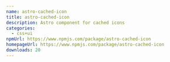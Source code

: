 ```yaml
---
name: astro-cached-icon
title: astro-cached-icon
description: Astro component for cached icons
categories:
  - css+ui
npmUrl: https://www.npmjs.com/package/astro-cached-icon
homepageUrl: https://www.npmjs.com/package/astro-cached-icon
downloads: 20
---
```

